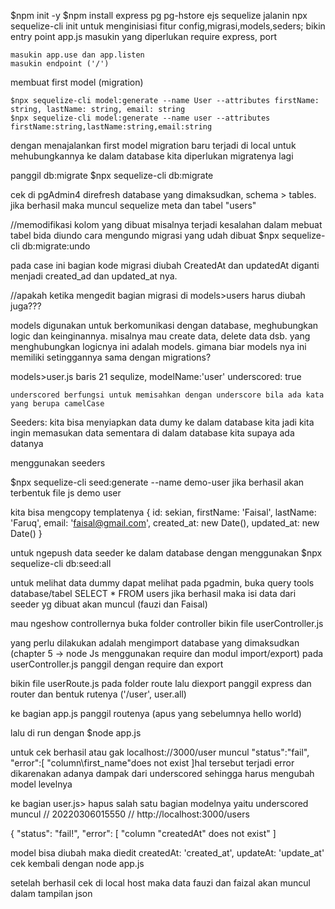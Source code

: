 $npm init -y
$npm install express pg pg-hstore ejs sequelize
jalanin npx sequelize-cli init untuk menginisiasi fitur config,migrasi,models,seders;
bikin entry point app.js
    masukin yang diperlukan require express, port

    masukin app.use dan app.listen
    masukin endpoint ('/')

membuat first model (migration)

    $npx sequelize-cli model:generate --name User --attributes firstName: string, lastName: string, email: string
    $npx sequelize-cli model:generate --name user --attributes firstName:string,lastName:string,email:string

dengan menajalankan first model migration baru terjadi di local
untuk mehubungkannya ke dalam database kita diperlukan migratenya lagi

panggil db:migrate
$npx sequelize-cli db:migrate

cek di pgAdmin4 direfresh database yang dimaksudkan,
schema > tables. jika berhasil maka muncul sequelize meta dan tabel "users"

//memodifikasi kolom yang dibuat
misalnya terjadi kesalahan dalam mebuat tabel bida diundo
cara mengundo migrasi yang udah dibuat
$npx sequelize-cli db:migrate:undo

pada case ini bagian kode migrasi diubah CreatedAt dan updatedAt diganti menjadi created_ad dan updated_at nya.

//apakah ketika mengedit bagian migrasi di models>users harus diubah juga???

models digunakan untuk berkomunikasi dengan database, meghubungkan logic dan keinginannya.
misalnya mau create data, delete data dsb. yang menghubungkan logicnya ini adalah models.
    gimana biar models nya ini memiliki setinggannya sama dengan migrations?

models>user.js
    baris 21
    sequlize,
    modelName:'user'
    underscored: true

    underscored berfungsi untuk memisahkan dengan underscore bila ada kata yang berupa camelCase

Seeders:
kita bisa menyiapkan data dumy ke dalam database kita
jadi kita ingin memasukan data sementara di dalam database kita supaya ada datanya

menggunakan seeders

$npx sequelize-cli seed:generate --name demo-user
    jika berhasil akan terbentuk file js demo user

kita bisa mengcopy templatenya
    {
      id: sekian,
      firstName: 'Faisal',
      lastName: 'Faruq',
      email: 'faisal@gmail.com',
      created_at: new Date(),
      updated_at: new Date()
    }

untuk ngepush data seeder ke dalam database dengan menggunakan 
$npx sequelize-cli db:seed:all

untuk melihat data dummy dapat melihat pada pgadmin, buka query tools database/tabel
    SELECT * FROM users 
jika berhasil maka isi data dari seeder yg dibuat akan muncul (fauzi dan Faisal)


mau ngeshow controllernya
buka folder controller bikin file userController.js

yang perlu dilakukan adalah mengimport database yang dimaksudkan (chapter 5 -> node Js menggunakan require dan modul import/export)
pada userController.js panggil dengan require dan export

bikin file userRoute.js pada folder route lalu diexport
    panggil express dan router dan bentuk rutenya ('/user', user.all)

ke bagian app.js panggil routenya (apus yang sebelumnya hello world) 

lalu di run dengan 
    $node app.js

untuk cek berhasil atau gak localhost://3000/user
muncul
    "status":"fail",
    "error":[
        "column\first_name\"does not exist
    ]hal tersebut terjadi error dikarenakan adanya dampak dari underscored sehingga harus mengubah model levelnya

ke bagian user.js> hapus salah satu bagian modelnya yaitu underscored
muncul
    // 20220306015550
// http://localhost:3000/users

{
  "status": "fail!",
  "error": [
    "column \"createdAt\" does not exist"
  ]

model bisa diubah maka diedit 
    createdAt: 'created_at',
    updateAt: 'update_at'
cek kembali dengan node app.js

setelah berhasil cek di local host maka data fauzi dan faizal akan muncul dalam tampilan json